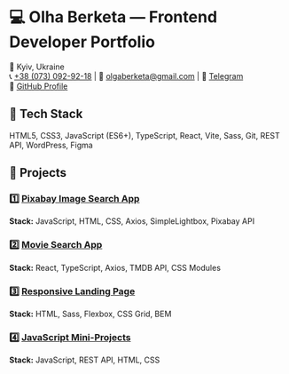 
# 💻 Olha Berketa — Frontend Developer Portfolio

📍 Kyiv, Ukraine  
📞 [+38 (073) 092-92-18](tel:+380730929218) | 📧 [olgaberketa@gmail.com](mailto:olgaberketa@gmail.com) | 💬 [Telegram](https://t.me/Light_no)  
🔗 [GitHub Profile](https://github.com/Djakyz)  

## 🚀 Tech Stack
HTML5, CSS3, JavaScript (ES6+), TypeScript, React, Vite, Sass, Git, REST API, WordPress, Figma

## 📂 Projects

### 1️⃣ [Pixabay Image Search App](https://github.com/Djakyz/goit-js-hw-12)
**Stack:** JavaScript, HTML, CSS, Axios, SimpleLightbox, Pixabay API  

### 2️⃣ [Movie Search App](https://github.com/Djakyz/movie-search-react)
**Stack:** React, TypeScript, Axios, TMDB API, CSS Modules  

### 3️⃣ [Responsive Landing Page](https://github.com/Djakyz/goit-markup-hw-08)
**Stack:** HTML, Sass, Flexbox, CSS Grid, BEM  

### 4️⃣ [JavaScript Mini-Projects](https://github.com/Djakyz/goit-js-hw-10)
**Stack:** JavaScript, REST API, HTML, CSS  

